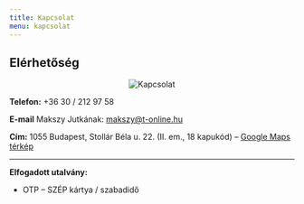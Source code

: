 ```yaml
---
title: Kapcsolat
menu: kapcsolat
---
```


## Elérhetőség

    
<p align="center"><img src="/images/ek_fooldal.jpg" alt="Kapcsolat" /></p>

**Telefon:** +36 30 / 212 97 58


**E-mail** Makszy Jutkának: <a title="E-mail Jutkának" href="mailto:makszy@t-online.hu" target="_blank">makszy@t-online.hu</a>

**Cím:** 1055 Budapest, Stollár Béla u. 22. (II. em., 18 kapukód) &#8211; 
<a href="https://goo.gl/maps/QJSKRWmoANm" target=_blank>Google Maps térkép</a>

---

**Elfogadott utalvány:**

 - OTP &#8211; SZÉP kártya / szabadidő
